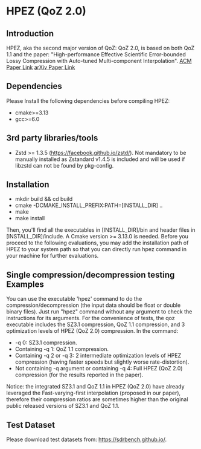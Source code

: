 # HPEZ (QoZ 2.0)

## Introduction

HPEZ, aka the second major version of QoZ: QoZ 2.0, is based on both QoZ 1.1 and the paper: "High-performance Effective Scientific Error-bounded Lossy Compression with Auto-tuned Multi-component Interpolation". [ACM Paper Link](https://dl.acm.org/doi/abs/10.1145/3639259) [arXiv Paper Link](https://arxiv.org/abs/2311.12133) 

## Dependencies

Please Install the following dependencies before compiling HPEZ:

* cmake>=3.13
* gcc>=6.0

## 3rd party libraries/tools

* Zstd >= 1.3.5 (https://facebook.github.io/zstd/). Not mandatory to be manually installed as Zstandard v1.4.5 is included and will be used if libzstd can not be found by pkg-config.

## Installation

* mkdir build && cd build
* cmake -DCMAKE_INSTALL_PREFIX:PATH=[INSTALL_DIR] ..
* make
* make install

Then, you'll find all the executables in [INSTALL_DIR]/bin and header files in [INSTALL_DIR]/include. A Cmake version >= 3.13.0 is needed. 
Before you proceed to the following evaluations, you may add the installation path of HPEZ to your system path so that you can directly run hpez command in your machine for further evaluations.

## Single compression/decompression testing Examples

You can use the executable 'hpez' command to do the compression/decompression (the input data should be float or double binary files). Just run "hpez" command without any argument to check the instructions for its arguments.
For the convenience of tests, the qoz executable includes the SZ3.1 compression, QoZ 1.1 compression, and 3 optimization levels of HPEZ (QoZ 2.0) compression. In the command:
* -q 0: SZ3.1 compression.
* Containing -q 1: QoZ 1.1 compression.
* Containing -q 2 or -q 3: 2 intermediate optimization levels of HPEZ compression (having faster speeds but slightly worse rate-distortion).
* Not containing -q argument or containing -q 4: Full HPEZ (QoZ 2.0) compression (for the results reported in the paper).

Notice: the integrated SZ3.1 and QoZ 1.1 in HPEZ (QoZ 2.0) have already leveraged the Fast-varying-first interpolation (proposed in our paper), therefore their compression ratios are sometimes higher than the original public released versions of SZ3.1 and QoZ 1.1.

## Test Dataset

Please download test datasets from: https://sdrbench.github.io/. 


